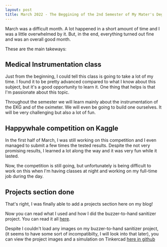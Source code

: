 ```yaml
---
layout: post
title: March 2022 - The Beggining of the 2nd Semester of My Mater's Degree
---
```


March was a difficult month. A lot happened in a short amount of time and I was a little overwhelmed by it. But, in the end, everything turned out fine and was an overall good month.

These are the main takeways:

## Medical Instrumentation class
Just from the beginning, I could tell this class is going to take a lot of my time. I found it to be pretty advanced compared to what I know about this subject, but it's a good opportunity to learn it. One thing that helps is that I'm passionate about this topic. 

Throughout the semester we will learn mainly about the instrumentation of the EKG and of the oximeter. We will even be going to build one ourselves. It will be very challenging but also a lot of fun.

## Happywhale competition on Kaggle
In the first half of March, I was still working on this competition and I even managed to submit a few times the tested results. Despite the not very promising results, I learned a lot along the way and it was very fun while it lasted.

Now, the competition is still going, but unfortunately is being difficult to work on this when I'm having classes at night and working on my full-time job during the day.

## Projects section done
That's right, I was finally able to add a projects section here on my blog!

Now you can read what I used and how I did the buzzer-to-hand sanitizer project. You can read it all [here](https://goncalocjg.github.io/projects/2022-03-13-Hand-sanitizer/).

Despite I couldn't load any images on my buzzer-to-hand sanitizer project, (it seems to have some sort of incompatibilty, I will look into that later), you can view the project images and a simulation on Tinkercad [here in github](https://github.com/GoncaloCJG/Buzzer-to-hand-sanitizer) 
